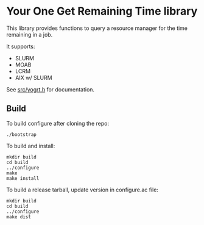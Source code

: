 # Your One Get Remaining Time library
This library provides functions to query a resource manager
for the time remaining in a job.

It supports:
- SLURM
- MOAB
- LCRM
- AIX w/ SLURM

See [src/yogrt.h](https://github.com/LLNL/libyogrt/blob/master/src/yogrt.h) for documentation.

## Build
To build configure after cloning the repo:

    ./bootstrap

To build and install:

    mkdir build
    cd build
    ../configure
    make
    make install

To build a release tarball, update version in configure.ac file:

    mkdir build
    cd build
    ../configure
    make dist
